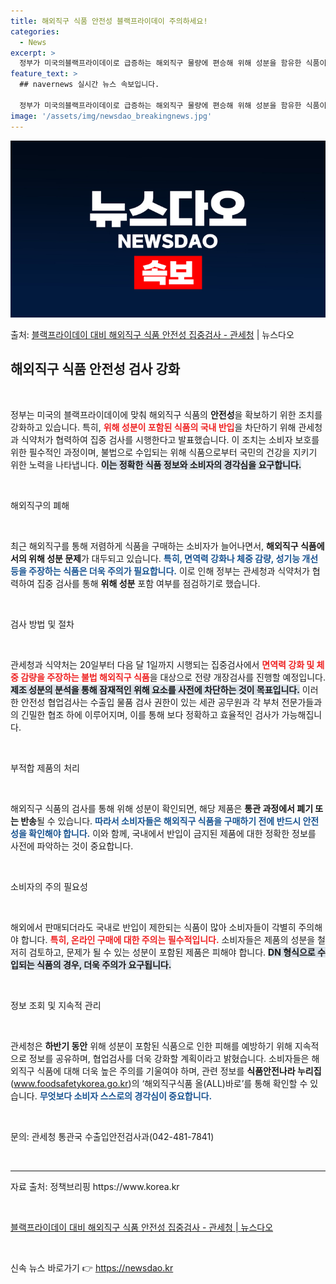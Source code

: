 ```yaml
---
title: 해외직구 식품 안전성 블랙프라이데이 주의하세요!
categories:
  - News
excerpt: >
  정부가 미국의블랙프라이데이로 급증하는 해외직구 물량에 편승해 위해 성분을 함유한 식품이 국내로 반입되는 것을…
feature_text: >
  ## navernews 실시간 뉴스 속보입니다.

  정부가 미국의블랙프라이데이로 급증하는 해외직구 물량에 편승해 위해 성분을 함유한 식품이 국내로 반입되는 것을…
image: '/assets/img/newsdao_breakingnews.jpg'
---
```


![뉴스다오 속보](/assets/img/newsdao_breakingnews.jpg)

<p>출처: <a href="https://newsdao.kr/2582" rel="dofollow">블랙프라이데이 대비 해외직구 식품 안전성 집중검사 - 관세청</a> | 뉴스다오</p>

<h2 data-ke-size="size26">해외직구 식품 안전성 검사 강화</h2>

<p data-ke-size="size16">&nbsp;</p>

정부는 미국의 블랙프라이데이에 맞춰 해외직구 식품의 <b>안전성</b>을 확보하기 위한 조치를 강화하고 있습니다. 특히, <b><span style="color: #ee2323;">위해 성분이 포함된 식품의 국내 반입</span></b>을 차단하기 위해 관세청과 식약처가 협력하여 집중 검사를 시행한다고 발표했습니다. 이 조치는 소비자 보호를 위한 필수적인 과정이며, 불법으로 수입되는 위해 식품으로부터 국민의 건강을 지키기 위한 노력을 나타냅니다. <b><span style="background-color: #21538527;">이는 정확한 식품 정보와 소비자의 경각심을 요구합니다.</span></b>

<p data-ke-size="size16">&nbsp;</p>

해외직구의 폐해

<p data-ke-size="size16">&nbsp;</p>

최근 해외직구를 통해 저렴하게 식품을 구매하는 소비자가 늘어나면서, <b>해외직구 식품에서의 위해 성분 문제</b>가 대두되고 있습니다. <b><span style="color: #1a5490;">특히, 면역력 강화나 체중 감량, 성기능 개선 등을 주장하는 식품은 더욱 주의가 필요합니다.</span></b> 이로 인해 정부는 관세청과 식약처가 협력하여 집중 검사를 통해 <b>위해 성분</b> 포함 여부를 점검하기로 했습니다.

<p data-ke-size="size16">&nbsp;</p>

검사 방법 및 절차

<p data-ke-size="size16">&nbsp;</p>

관세청과 식약처는 20일부터 다음 달 1일까지 시행되는 집중검사에서 <b><span style="color: #ee2323;">면역력 강화 및 체중 감량을 주장하는 불법 해외직구 식품</span></b>을 대상으로 전량 개장검사를 진행할 예정입니다. <b><span style="background-color: #21538527;">제조 성분의 분석을 통해 잠재적인 위해 요소를 사전에 차단하는 것이 목표입니다.</span></b> 이러한 안전성 협업검사는 수출입 물품 검사 권한이 있는 세관 공무원과 각 부처 전문가들과의 긴밀한 협조 하에 이루어지며, 이를 통해 보다 정확하고 효율적인 검사가 가능해집니다.

<p data-ke-size="size16">&nbsp;</p>

부적합 제품의 처리

<p data-ke-size="size16">&nbsp;</p>

해외직구 식품의 검사를 통해 위해 성분이 확인되면, 해당 제품은 <b>통관 과정에서 폐기 또는 반송</b>될 수 있습니다. <b><span style="color: #1a5490;">따라서 소비자들은 해외직구 식품을 구매하기 전에 반드시 안전성을 확인해야 합니다.</span></b> 이와 함께, 국내에서 반입이 금지된 제품에 대한 정확한 정보를 사전에 파악하는 것이 중요합니다.

<p data-ke-size="size16">&nbsp;</p>

소비자의 주의 필요성

<p data-ke-size="size16">&nbsp;</p>

해외에서 판매되더라도 국내로 반입이 제한되는 식품이 많아 소비자들이 각별히 주의해야 합니다. <b><span style="color: #ee2323;">특히, 온라인 구매에 대한 주의는 필수적입니다.</span></b> 소비자들은 제품의 성분을 철저히 검토하고, 문제가 될 수 있는 성분이 포함된 제품은 피해야 합니다. <b><span style="background-color: #21538527;">DN 형식으로 수입되는 식품의 경우, 더욱 주의가 요구됩니다.</span></b>

<p data-ke-size="size16">&nbsp;</p>

정보 조회 및 지속적 관리

<p data-ke-size="size16">&nbsp;</p>

관세청은 <b>하반기 동안</b> 위해 성분이 포함된 식품으로 인한 피해를 예방하기 위해 지속적으로 정보를 공유하며, 협업검사를 더욱 강화할 계획이라고 밝혔습니다. 소비자들은 해외직구 식품에 대해 더욱 높은 주의를 기울여야 하며, 관련 정보를 <b>식품안전나라 누리집</b>(www.foodsafetykorea.go.kr)의 ‘해외직구식품 올(ALL)바로’를 통해 확인할 수 있습니다. <b><span style="color: #1a5490;">무엇보다 소비자 스스로의 경각심이 중요합니다.</span></b>

<p data-ke-size="size16">&nbsp;</p>

<p data-ke-size="size16">문의: 관세청 통관국 수출입안전검사과(042-481-7841)</p>

<p data-ke-size="size16">&nbsp;</p>

<hr />

<p data-ke-size="size16">자료 출처: 정책브리핑 https://www.korea.kr</p>

<p data-ke-size="size16">&nbsp;</p>

<a href='https://newsdao.kr/2582'>블랙프라이데이 대비 해외직구 식품 안전성 집중검사 - 관세청 | 뉴스다오</a>  

<p data-ke-size="size16">&nbsp;</p> 

신속 뉴스 바로가기 👉 <a href="https://newsdao.kr" rel="dofollow">https://newsdao.kr</a>



